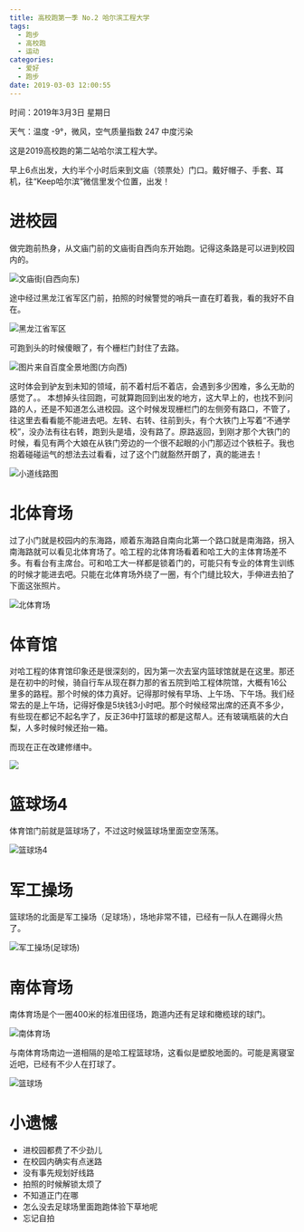 ```yaml
---
title: 高校跑第一季 No.2 哈尔滨工程大学
tags:
  - 跑步
  - 高校跑
  - 运动
categories:
  - 爱好
  - 跑步
date: 2019-03-03 12:00:55
---
```


时间：2019年3月3日 星期日

天气：温度 -9°，微风，空气质量指数 247 中度污染

这是2019高校跑的第二站哈尔滨工程大学。

早上6点出发，大约半个小时后来到文庙（领票处）门口。戴好帽子、手套、耳机，往“Keep哈尔滨”微信里发个位置，出发！

# 进校园

做完跑前热身，从文庙门前的文庙街自西向东开始跑。记得这条路是可以进到校园内的。

![文庙街(自西向东)](season-one-No.2-hrbeu/IMG_20190303_063156.png '文庙街(自西向东)')

途中经过黑龙江省军区门前，拍照的时候警觉的哨兵一直在盯着我，看的我好不自在。

![黑龙江省军区](season-one-No.2-hrbeu/IMG_20190303_063902.png '黑龙江省军区')

可跑到头的时候傻眼了，有个栅栏门封住了去路。

![图片来自百度全景地图(方向西)](season-one-No.2-hrbeu/baidu-jiejing-01.png '封住路的栅栏门（图片来自百度全景地图·方向西·）')

这时体会到驴友到未知的领域，前不着村后不着店，会遇到多少困难，多么无助的感觉了。。
本想掉头往回跑，可就算跑回到出发的地方，这大早上的，也找不到问路的人，还是不知道怎么进校园。这个时候发现栅栏门的左侧旁有路口，不管了，往这里去看看能不能进去吧。左转、右转、往前到头，有个大铁门上写着“不通学校”，没办法有往右转，跑到头是墙，没有路了。原路返回，到刚才那个大铁门的时候，看见有两个大娘在从铁门旁边的一个很不起眼的小门那迈过个铁桩子。我也抱着碰碰运气的想法去过看看，过了这个门就豁然开朗了，真的能进去！

![](season-one-No.2-hrbeu/baidu-ditu-02.png '小道线路图')

# 北体育场

过了小门就是校园内的东海路，顺着东海路自南向北第一个路口就是南海路，拐入南海路就可以看见北体育场了。哈工程的北体育场看着和哈工大的主体育场差不多。有看台有主席台。可和哈工大一样都是锁着门的，可能只有专业的体育生训练的时候才能进去吧。只能在北体育场外绕了一圈，有个门缝比较大，手伸进去拍了下面这张照片。

![](season-one-No.2-hrbeu/IMG_20190303_065125.png '北体育场')

# 体育馆

对哈工程的体育馆印象还是很深刻的，因为第一次去室内篮球馆就是在这里。那还是在初中的时候，骑自行车从现在群力那的省五院到哈工程体院馆，大概有16公里多的路程。那个时候的体力真好。记得那时候有早场、上午场、下午场。我们经常去的是上午场，记得好像是5块钱3小时吧。那个时候经常出席的还真不多少，有些现在都记不起名字了，反正36中打篮球的都是这帮人。还有玻璃瓶装的大白梨，人多时候时候还抬一箱。

而现在正在改建修缮中。

![](season-one-No.2-hrbeu/IMG_20190303_070314.png)

# 篮球场4
体育馆门前就是篮球场了，不过这时候篮球场里面空空荡荡。

![](season-one-No.2-hrbeu/IMG_20190303_065750.png '篮球场4')

# 军工操场
篮球场的北面是军工操场（足球场），场地非常不错，已经有一队人在踢得火热了。

![](season-one-No.2-hrbeu/IMG_20190303_070449.png '军工操场(足球场)')

# 南体育场

南体育场是个一圈400米的标准田径场，跑道内还有足球和橄榄球的球门。

![](season-one-No.2-hrbeu/IMG_20190303_072408.png '南体育场')

与南体育场南边一道相隔的是哈工程篮球场，这看似是塑胶地面的。可能是离寝室近吧，已经有不少人在打球了。

![](season-one-No.2-hrbeu/IMG_20190303_072259.png '篮球场')

# 小遗憾

- 进校园都费了不少劲儿
- 在校园内确实有点迷路
- 没有事先规划好线路
- 拍照的时候解锁太烦了
- 不知道正门在哪
- 怎么没去足球场里面跑跑体验下草地呢
- 忘记自拍








